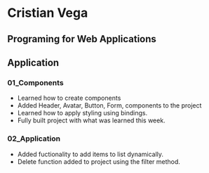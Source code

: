# Cristian Vega

## Programing for Web Applications

## Application

### 01_Components

- Learned how to create components
- Added Header, Avatar, Button, Form, components to the project
- Learned how to apply styling using bindings.
- Fully built project with what was learned this week.

### 02_Application

- Added fuctionality to add items to list dynamically.
- Delete function added to project using the filter method.